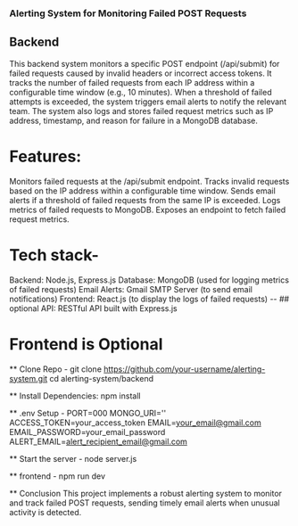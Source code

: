 ### Alerting System for Monitoring Failed POST Requests
## Backend
This backend system monitors a specific POST endpoint (/api/submit) for failed requests caused by invalid headers or incorrect access tokens. It tracks the number of failed requests from each IP address within a configurable time window (e.g., 10 minutes). When a threshold of failed attempts is exceeded, the system triggers email alerts to notify the relevant team. The system also logs and stores failed request metrics such as IP address, timestamp, and reason for failure in a MongoDB database.

# Features:
Monitors failed requests at the /api/submit endpoint.
Tracks invalid requests based on the IP address within a configurable time window.
Sends email alerts if a threshold of failed requests from the same IP is exceeded.
Logs metrics of failed requests to MongoDB.
Exposes an endpoint to fetch failed request metrics.

# Tech stack- 
Backend: Node.js, Express.js
Database: MongoDB (used for logging metrics of failed requests)
Email Alerts: Gmail SMTP Server (to send email notifications)
Frontend: React.js (to display the logs of failed requests)  -- ## optional
API: RESTful API built with Express.js

# Frontend is Optional

** Clone Repo - 
git clone https://github.com/your-username/alerting-system.git
cd alerting-system/backend

** Install Dependencies:
npm install

** .env Setup - 
PORT=000
MONGO_URI=''
ACCESS_TOKEN=your_access_token
EMAIL=your_email@gmail.com
EMAIL_PASSWORD=your_email_password
ALERT_EMAIL=alert_recipient_email@gmail.com

** Start the server - 
node server.js

** frontend -
npm run dev

** Conclusion
This project implements a robust alerting system to monitor and track failed POST requests, sending timely email alerts when unusual activity is detected.
